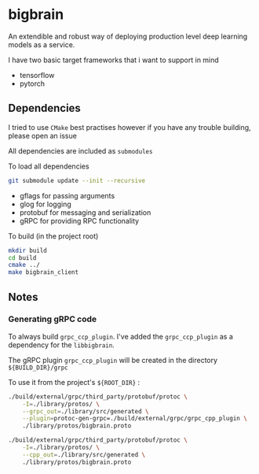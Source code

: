 # bigbrain

An extendible and robust way of deploying production level deep learning models as a service.

I have two basic target frameworks that i want to support in mind

* tensorflow 
* pytorch

## Dependencies

I tried to use ```CMake``` best practises however if you have any trouble building, please open an issue

All dependencies are included as ```submodules```

To load all dependencies

```bash
git submodule update --init --recursive
```

* gflags for passing arguments
* glog for logging
* protobuf for messaging and serialization
* gRPC for providing RPC functionality

To build (in the project root)

```bash
mkdir build
cd build
cmake ../
make bigbrain_client
```

## Notes

### Generating gRPC code

To always build ```grpc_ccp_plugin```. I've added the ```grpc_ccp_plugin``` as a dependency for the ```libbigbrain```.

The gRPC plugin ```grpc_ccp_plugin``` will be created in the directory ```${BUILD_DIR}/grpc``` 

To use it from the project's ```${ROOT_DIR}``` : 

```bash
./build/external/grpc/third_party/protobuf/protoc \
    -I=./library/protos/ \
    --grpc_out=./library/src/generated \
    --plugin=protoc-gen-grpc=./build/external/grpc/grpc_cpp_plugin \
    ./library/protos/bigbrain.proto

./build/external/grpc/third_party/protobuf/protoc \
    -I=./library/protos/ \
    --cpp_out=./library/src/generated \
    ./library/protos/bigbrain.proto
```
